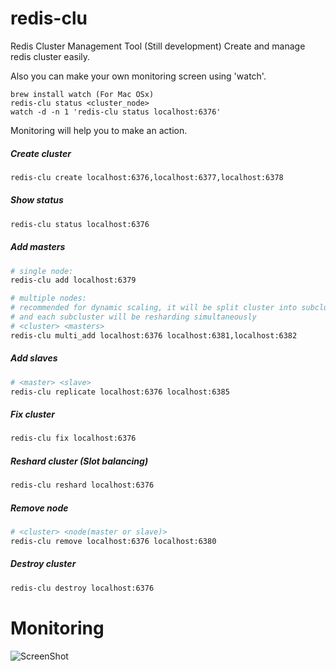 # redis-clu
Redis Cluster Management Tool (Still development)
Create and manage redis cluster easily.

Also you can make your own monitoring screen using 'watch'.

    brew install watch (For Mac OSx)
    redis-clu status <cluster_node>
    watch -d -n 1 'redis-clu status localhost:6376'

Monitoring will help you to make an action.


##### Create cluster

```bash
redis-clu create localhost:6376,localhost:6377,localhost:6378
```


##### Show status

```bash
redis-clu status localhost:6376
```


##### Add masters

```bash
# single node:
redis-clu add localhost:6379

# multiple nodes:
# recommended for dynamic scaling, it will be split cluster into subclusters
# and each subcluster will be resharding simultaneously
# <cluster> <masters>
redis-clu multi_add localhost:6376 localhost:6381,localhost:6382
```


##### Add slaves

```bash
# <master> <slave>
redis-clu replicate localhost:6376 localhost:6385
```


##### Fix cluster

```bash
redis-clu fix localhost:6376
```


##### Reshard cluster (Slot balancing)

```bash
redis-clu reshard localhost:6376
```


##### Remove node

```bash
# <cluster> <node(master or slave)>
redis-clu remove localhost:6376 localhost:6380
```


##### Destroy cluster

```bash
redis-clu destroy localhost:6376
```


# Monitoring

![ScreenShot](https://raw.github.com/baranbartu/redis-clu/master/screenshot.png)


